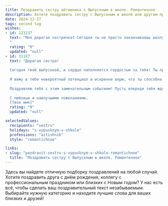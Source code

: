 ```yaml
---
title: Поздравить сестру айтишника с Выпускным в школе. Романтичное
description: Хотите поздравить сестру с Выпускным в школе или другим праздником? Наш ИИ создаст незабываемое поздравление, а вы обязательно выделитесь среди других.  
date: 2024-12-27
tags: second tag
wishes:
- id: 123237
  text: "Моя дорогая сестричка! Сегодня ты не просто заканчиваешь школу, сегодня ты расправляешь крылья, готовая взлететь в бескрайнее небо мира IT!  Пусть твой путь программиста будет полон ярких открытий,  а код, который ты создаешь,  становится  шедевром,  завораживающим своей красотой и функциональностью.  Пусть  звезды на твоем пути сияют так же ярко, как твои глаза сегодня,  полные надежды и радости.  Я бесконечно горжусь тобой и люблю тебя! С выпускным!
  "
  rating: "0"
  updated: "null"
- id: 31187
  text: "Дорогая сестра!
  
  Сегодня твой выпускной, и сердце наполняется гордостью за тебя! Ты преодолела все трудности, растратила свои усилия на пути к мечте и теперь готова шагнуть в новый мир, где ждут удивительные возможности. С этой ступенькой начинается твое восхождение к будущему Айтишника, где твой ум и креативность станут ключами к новым открытиям.
  
  Я вижу в тебе невероятный потенциал и искренне верю, что ты способна изменить этот мир. Пусть каждый код, который ты пишешь, звучит как мелодия, а каждое решение приносит радость и удовлетворение. Никогда не забывай, что ты — творец своей жизни, и каждый шаг твоего пути будет уникальным.
  
  Поздравляю тебя с этим замечательным событием! Пусть впереди тебя ждут только яркие горизонты, интересные проекты и, конечно, любовь к своему делу. Ты великолепна, сестра, и я горжусь тем, что ты моя!
  
  С любовью и наилучшими пожеланиями,
  [Твое имя]"
  rating: "0"
  updated: "null"

selectedValues:
  recipients: "sestru"
  holidays: "s-vypusknym-v-shkole"
  professions: "aitishnik"
  style: "romantichnoe"

links:
- slug: "pozdravit-sestru-s-vypusknym-v-shkole-romantichnoe"
  title: "Поздравить сестру с Выпускным в школе. Романтичное"
---
```


Здесь вы найдете отличную подборку поздравлений на любой случай.
Хотите поздравить друга с днём рождения, коллегу с профессиональным праздником или близких с Новым годом? У нас есть всё, чтобы сделать ваш поздравительный текст незабываемым. Выбирайте нужную категорию и находите лучшие слова для ваших близких и друзей!
